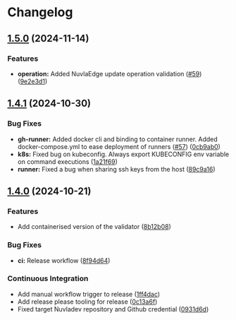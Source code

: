 # Changelog

## [1.5.0](https://github.com/nuvlaedge/validation/compare/1.4.1...1.5.0) (2024-11-14)


### Features

* **operation:** Added NuvlaEdge update operation validation ([#59](https://github.com/nuvlaedge/validation/issues/59)) ([9e2e3d1](https://github.com/nuvlaedge/validation/commit/9e2e3d1faeda352da180ab8f092a9843d2099c12))

## [1.4.1](https://github.com/nuvlaedge/validation/compare/1.4.0...1.4.1) (2024-10-30)


### Bug Fixes

* **gh-runner:** Added docker cli and binding to container runner. Added docker-compose.yml to ease deployment of runners ([#57](https://github.com/nuvlaedge/validation/issues/57)) ([0cb9ab0](https://github.com/nuvlaedge/validation/commit/0cb9ab0f8704acfd2c049fe3ada93fa3308ed286))
* **k8s:** Fixed bug on kubeconfig. Always export KUBECONFIG env variable on command executions ([1a21f69](https://github.com/nuvlaedge/validation/commit/1a21f69800c43ebfb130d2ba3a1b7c7453a5bd7c))
* **runner:** Fixed a bug when sharing ssh keys from the host ([89c9a16](https://github.com/nuvlaedge/validation/commit/89c9a16401aed7e87ce8c8d8b44937a6f13434b8))

## [1.4.0](https://github.com/nuvlaedge/validation/compare/1.3.18...1.4.0) (2024-10-21)


### Features

* Add containerised version of the validator ([8b12b08](https://github.com/nuvlaedge/validation/commit/8b12b08e4c3d8f9602bcdba2ebada56fef49825f))


### Bug Fixes

* **ci:** Release workflow ([8f94d64](https://github.com/nuvlaedge/validation/commit/8f94d64fc7bd089012b6654500424272bb75d6a5))


### Continuous Integration

* Add manual workflow trigger to release ([1ff4dac](https://github.com/nuvlaedge/validation/commit/1ff4dac79fd92e889da367c85e4454bea45e30f3))
* Add release please tooling for release ([0c13a6f](https://github.com/nuvlaedge/validation/commit/0c13a6f2e94f6cc672e33a397a7b0e56cf09f63f))
* Fixed target Nuvladev repository and Github credential ([0931d6d](https://github.com/nuvlaedge/validation/commit/0931d6da785e16b688fc139c54f3136995f824f3))
